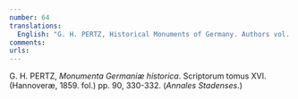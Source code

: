 ```yaml
---
number: 64
translations:
  English: "G. H. PERTZ, Historical Monuments of Germany. Authors vol. XVI. (Hannover,1859. Subsequent edition[s].) pp. 90, 330-332. (Annals of [Albert of?] Stade.) [Trans. J. Bain]"
comments:
urls:
---
```


G. H. PERTZ, <em>Monumenta Germaniæ historica</em>. Scriptorum tomus XVI. (Hannoveræ, 1859. fol.) pp. 90, 330-332. (<em>Annales Stadenses</em>.)

